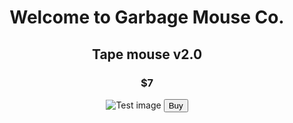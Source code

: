 <center>
 
 # Welcome to Garbage Mouse Co.
 
 ## Tape mouse v2.0
 
 ### $7
 
 
 <img src="https://encrypted-tbn0.gstatic.com/images?q=tbn:ANd9GcQSCdeWVQAaXg3nvWbrd_XO5WMQWL9r2XX-9td9qjZdPGSZXhffUPM94O_jh-iIc5Wl0Sk:https://mayvers.com.au/wp-content/uploads/2017/09/test-image.jpg&usqp=CAU" alt="Test image">
 
 <!---Add paypal link here--->
 
 <a href="https://www.youtube.com/watch?v=dQw4w9WgXcQ">
 <button id="submit">Buy</button>
</a>
</center>
